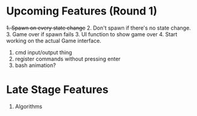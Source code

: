 # Upcoming Features (Round 1)
~~1. Spawn on every state change~~
2. Don't spawn if there's no state change.
3. Game over if spawn fails
3. UI function to show game over
4. Start working on the actual Game interface. 
   1. cmd input/output thing
   2. register commands without pressing enter
   3. bash animation?

# Late Stage Features
1. Algorithms